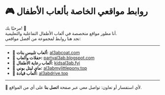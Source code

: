 # 🎮 روابط مواقعي الخاصة بألعاب الأطفال

مرحبًا بك! 👋  
أنا مطور مواقع متخصصة في ألعاب الأطفال التفاعلية والتعليمية.  
تجد هنا روابط لمجموعة من أفضل مواقعي:

---

- 🧥 **ألعاب تلبيس بنات:** [al3abcoat.com](https://www.al3abcoat.com)  
- 🎉 **حفلات وألعاب:** [partyal3ab.blogspot.com](https://partyal3ab.blogspot.com)  
- 🧠 **ألعاب رعاية الاطفال:** [kidsal3ab.fyi](https://www.kidsal3ab.fyi)  
- 🦄 **ماي ليتل بوني:** [al3abmylittlepony.top](https://www.al3abmylittlepony.top)  
- 🚗 **ألعاب قيادة:** [al3abdrive.top](https://www.al3abdrive.top)

---

📩 لأي استفسار أو تعاون: تواصل معي عبر صفحة **اتصل بنا** على أي من المواقع.

